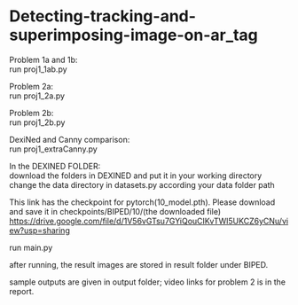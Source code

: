 # Detecting-tracking-and-superimposing-image-on-ar_tag
Problem 1a and 1b:  
run proj1_1ab.py  

Problem 2a:  
run proj1_2a.py  

Problem 2b:  
run proj1_2b.py  

DexiNed and Canny comparison:  
run proj1_extraCanny.py  


In the DEXINED FOLDER:  
download the folders in DEXINED and put it in your working directory  
change the data directory in datasets.py according your data folder path  

This link has the checkpoint for pytorch(10_model.pth). Please download and save it in checkpoints/BIPED/10/(the downloaded file)  
https://drive.google.com/file/d/1V56vGTsu7GYiQouCIKvTWl5UKCZ6yCNu/view?usp=sharing  

run main.py   

after running, the result images are stored in result folder under BIPED.  

sample outputs are given in output folder; video links for problem 2 is in the report.  
